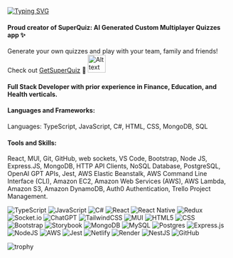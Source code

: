 [![Typing SVG](https://readme-typing-svg.herokuapp.com?font=Fira+Code&pause=1000&width=435&lines=Hello%2C+I+am+Ashwini;Full+Stack+Software+Developer;Experience+in+JavaScript%2C+React%2C;React+Native%2C+HTML+%2C+CSS%2C+Bootstrap%2C+;Node+JS%2C+Express.JS%2C+MongoDB%2C+SQL%2C;Postgres+%2CAWS)](https://git.io/typing-svg)

#### Proud creator of SuperQuiz:  AI Generated Custom Multiplayer Quizzes app ✨
Generate your own quizzes and play with your team, family and friends!
Check out [GetSuperQuiz](https://getsuperquiz.com) 🚀 
<img src="https://media.giphy.com/media/v1.Y2lkPTc5MGI3NjExMmhoOXc0bW50a3BtbWM4aW92OHFiMG1rdzl6aGFna2UzYWNrbDE3eSZlcD12MV9pbnRlcm5hbF9naWZfYnlfaWQmY3Q9Zw/VDMEwRtQp1t6vS0gvG/source.gif" alt="Alt text" width="40" height="40"/>

#### Full Stack Developer with prior experience in Finance, Education, and Health verticals.

#### Languages and Frameworks:
Languages: TypeScript, JavaScript, C#, HTML, CSS, MongoDB, SQL

#### Tools and Skills:
React, MUI, Git, GitHub, web sockets, VS Code, Bootstrap, Node JS, Express.JS, MongoDB, HTTP API Clients, NoSQL Database, PostgreSQL, OpenAI GPT APIs, Jest, AWS Elastic Beanstalk, AWS Command Line Interface (CLI), Amazon EC2, Amazon Web Services (AWS), AWS Lambda, Amazon S3, Amazon DynamoDB, Auth0 Authentication, Trello Project Management.

![TypeScript](https://img.shields.io/badge/typescript-%23007ACC.svg?style=for-the-badge&logo=typescript&logoColor=white)
![JavaScript](https://img.shields.io/badge/javascript-%23323330.svg?style=for-the-badge&logo=javascript&logoColor=%23F7DF1E)
![C#](https://img.shields.io/badge/c%23-%23239120.svg?style=for-the-badge&logo=c-sharp&logoColor=white)
![React](https://img.shields.io/badge/react-%2320232a.svg?style=for-the-badge&logo=react&logoColor=%2361DAFB)
![React Native](https://img.shields.io/badge/react_native-%2320232a.svg?style=for-the-badge&logo=react&logoColor=%2361DAFB)
![Redux](https://img.shields.io/badge/redux-%23593d88.svg?style=for-the-badge&logo=redux&logoColor=white)
![Socket.io](https://img.shields.io/badge/Socket.io-black?style=for-the-badge&logo=socket.io&badgeColor=010101)
![ChatGPT](https://img.shields.io/badge/chatGPT-74aa9c?style=for-the-badge&logo=openai&logoColor=white)
![TailwindCSS](https://img.shields.io/badge/tailwindcss-%2338B2AC.svg?style=for-the-badge&logo=tailwind-css&logoColor=white)
![MUI](https://img.shields.io/badge/MUI-%230081CB.svg?style=for-the-badge&logo=mui&logoColor=white)
![HTML5](https://img.shields.io/badge/html5-%23E34F26.svg?style=for-the-badge&logo=html5&logoColor=white)
![CSS](https://img.shields.io/badge/CSS-239120?&style=for-the-badge&logo=css3&logoColor=white)
![Bootstrap](https://img.shields.io/badge/bootstrap-%23563D7C.svg?style=for-the-badge&logo=bootstrap&logoColor=white)
![Storybook](https://img.shields.io/badge/-Storybook-FF4785?style=for-the-badge&logo=storybook&logoColor=white)
![MongoDB](https://img.shields.io/badge/MongoDB-%234ea94b.svg?style=for-the-badge&logo=mongodb&logoColor=white)
![MySQL](https://img.shields.io/badge/mysql-%2300f.svg?style=for-the-badge&logo=mysql&logoColor=white)
![Postgres](https://img.shields.io/badge/postgres-%23316192.svg?style=for-the-badge&logo=postgresql&logoColor=white)
![Express.js](https://img.shields.io/badge/express.js-%23404d59.svg?style=for-the-badge&logo=express&logoColor=%2361DAFB)
![NodeJS](https://img.shields.io/badge/node.js-6DA55F?style=for-the-badge&logo=node.js&logoColor=white)
![AWS](https://img.shields.io/badge/AWS-%23FF9900.svg?style=for-the-badge&logo=amazon-aws&logoColor=white)
![Jest](https://img.shields.io/badge/-jest-%23C21325?style=for-the-badge&logo=jest&logoColor=white)
![Netlify](https://img.shields.io/badge/netlify-%23000000.svg?style=for-the-badge&logo=netlify&logoColor=#00C7B7)
![Render](https://img.shields.io/badge/Render-%46E3B7.svg?style=for-the-badge&logo=render&logoColor=white)
![NestJS](https://img.shields.io/badge/nestjs-%23E0234E.svg?style=for-the-badge&logo=nestjs&logoColor=white)
![GitHub](https://img.shields.io/badge/github-%23121011.svg?style=for-the-badge&logo=github&logoColor=white)

![trophy](https://github-trophies.vercel.app/?username=ashuppal&row=1&column=7)

<!--
**ashuppal/ashuppal** is a ✨ _special_ ✨ repository because its `README.md` (this file) appears on your GitHub profile.

Here are some ideas to get you started:


- 🔭 I’m currently working on ...
- 🌱 I’m currently learning ...
- 👯 I’m looking to collaborate on ...
- 🤔 I’m looking for help with ...
- 💬 Ask me about ...
- 📫 How to reach me: ...
- 😄 Pronouns: ...
- ⚡ Fun fact: ...
-->
